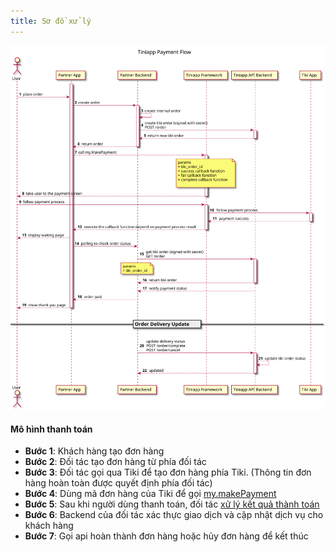 ```yaml
---
title: Sơ đồ xử lý
---
```


![Sơ đồ xử lý](payment_flow.svg)
#### Mô hình thanh toán
 - **Bước 1**: Khách hàng tạo đơn hàng
 - **Bước 2**: Đối tác tạo đơn hàng từ phía đối tác
 - **Bước 3**: Đối tác gọi qua Tiki để tạo đơn hàng phía Tiki. (Thông tin đơn hàng hoàn toàn được quyết định phía đối tác)
 - **Bước 4**: Dùng mã đơn hàng của Tiki để gọi [my.makePayment](../../../api/payment/make-payment.md)
 - **Bước 5**: Sau khi người dùng thanh toán, đối tác [xử lý kết quả thành toán](ipn)
 - **Bước 6**: Backend của đối tác xác thực giao dịch và cập nhật dịch vụ cho khách hàng
 - **Bước 7**: Gọi api hoàn thành đơn hàng hoặc hủy đơn hàng để kết thúc

